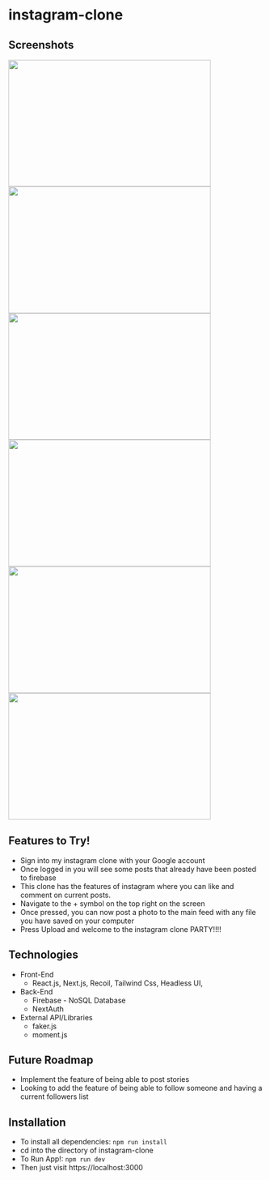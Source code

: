 # instagram-clone


## Screenshots
<img src="https://user-images.githubusercontent.com/66042550/142254370-500b09e1-518b-44ed-8bb7-794460d60b7a.png" width="400" height="250"> <img src="https://user-images.githubusercontent.com/66042550/142254441-a0f77325-9488-473b-8c3f-51918fa169af.png" width="400" height="250"> <img src="https://user-images.githubusercontent.com/66042550/142254529-a7583f07-33cd-4146-bb2e-fd5011a1be7e.png" width="400" height="250"> <img src="https://user-images.githubusercontent.com/66042550/142254608-61f7401f-377e-4bf9-be7e-0ee170e1e3a7.png" width="400" height="250"> <img src="https://user-images.githubusercontent.com/66042550/142254672-5fb4baca-89e1-41fc-809b-eacd47552dcc.png" width="400" height="250"> <img src="https://user-images.githubusercontent.com/66042550/142254749-9327a914-5a91-4495-82b3-06d9da1b7594.png" width="400" height="250">


## Features to Try!

- Sign into my instagram clone with your Google account
- Once logged in you will see some posts that already have been posted to firebase
- This clone has the features of instagram where you can like and comment on current posts.
- Navigate to the + symbol on the top right on the screen
- Once pressed, you can now post a photo to the main feed with any file you have saved on your computer
- Press Upload and welcome to the instagram clone PARTY!!!!

## Technologies

- Front-End
  - React.js, Next.js, Recoil, Tailwind Css, Headless UI,
- Back-End
  - Firebase - NoSQL Database
  - NextAuth
- External API/Libraries
  - faker.js  
  - moment.js
   
## Future Roadmap
- Implement the feature of being able to post stories
- Looking to add the feature of being able to follow someone and having a current followers list


## Installation

- To install all dependencies: `npm run install`
- cd into the directory of instagram-clone
- To Run App!: `npm run dev`
- Then just visit https://localhost:3000
